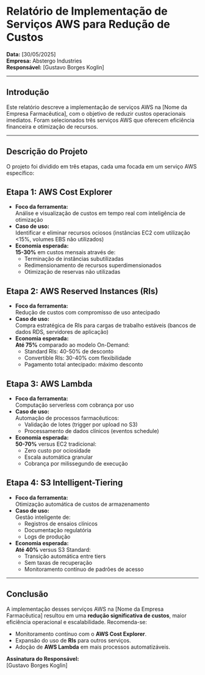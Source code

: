 # Relatório de Implementação de Serviços AWS para Redução de Custos  
**Data:** [30/05/2025]  
**Empresa:** Abstergo Industries  
**Responsável:** [Gustavo Borges Koglin]  

---

## Introdução  
Este relatório descreve a implementação de serviços AWS na [Nome da Empresa Farmacêutica], com o objetivo de reduzir custos operacionais imediatos. Foram selecionados três serviços AWS que oferecem eficiência financeira e otimização de recursos.  

---

## Descrição do Projeto  
O projeto foi dividido em três etapas, cada uma focada em um serviço AWS específico:  

## Etapa 1: AWS Cost Explorer
- **Foco da ferramenta:**  
  Análise e visualização de custos em tempo real com inteligência de otimização
- **Caso de uso:**  
  Identificar e eliminar recursos ociosos (instâncias EC2 com utilização <15%, volumes EBS não utilizados)
- **Economia esperada:**  
  **15-30%** em custos mensais através de:
  - Terminação de instâncias subutilizadas
  - Redimensionamento de recursos superdimensionados
  - Otimização de reservas não utilizadas

## Etapa 2: AWS Reserved Instances (RIs)
- **Foco da ferramenta:**  
  Redução de custos com compromisso de uso antecipado
- **Caso de uso:**  
  Compra estratégica de RIs para cargas de trabalho estáveis (bancos de dados RDS, servidores de aplicação)
- **Economia esperada:**  
  **Até 75%** comparado ao modelo On-Demand:
  - Standard RIs: 40-50% de desconto
  - Convertible RIs: 30-40% com flexibilidade
  - Pagamento total antecipado: máximo desconto

## Etapa 3: AWS Lambda
- **Foco da ferramenta:**  
  Computação serverless com cobrança por uso
- **Caso de uso:**  
  Automação de processos farmacêuticos:
  - Validação de lotes (trigger por upload no S3)
  - Processamento de dados clínicos (eventos schedule)
- **Economia esperada:**  
  **50-70%** versus EC2 tradicional:
  - Zero custo por ociosidade
  - Escala automática granular
  - Cobrança por milissegundo de execução

## Etapa 4: S3 Intelligent-Tiering
- **Foco da ferramenta:**  
  Otimização automática de custos de armazenamento
- **Caso de uso:**  
  Gestão inteligente de:
  - Registros de ensaios clínicos
  - Documentação regulatória
  - Logs de produção
- **Economia esperada:**  
  **Até 40%** versus S3 Standard:
  - Transição automática entre tiers
  - Sem taxas de recuperação
  - Monitoramento contínuo de padrões de acesso

---

## Conclusão  
A implementação desses serviços AWS na [Nome da Empresa Farmacêutica] resultou em uma **redução significativa de custos**, maior eficiência operacional e escalabilidade. Recomenda-se:  
- Monitoramento contínuo com o **AWS Cost Explorer**.  
- Expansão do uso de **RIs** para outros serviços.  
- Adoção de **AWS Lambda** em mais processos automatizáveis.  

**Assinatura do Responsável:**  
[Gustavo Borges Koglin]  